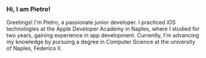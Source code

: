 ### Hi, I am Pietro!
Greetings! 
I'm Pietro, a passionate junior developer. I practiced iOS technologies at the Apple Developer Academy in Naples, where I studied for two years, gaining experience in app development. 
Currently, I'm advancing my knowledge by pursuing a degree in Computer Science at the university of Naples, Federico II. 
